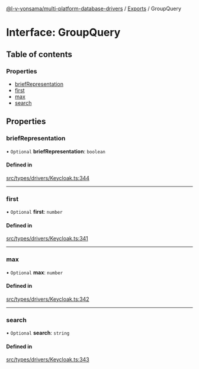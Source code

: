 [@l-v-yonsama/multi-platform-database-drivers](../README.md) / [Exports](../modules.md) / GroupQuery

# Interface: GroupQuery

## Table of contents

### Properties

- [briefRepresentation](GroupQuery.md#briefrepresentation)
- [first](GroupQuery.md#first)
- [max](GroupQuery.md#max)
- [search](GroupQuery.md#search)

## Properties

### briefRepresentation

• `Optional` **briefRepresentation**: `boolean`

#### Defined in

[src/types/drivers/Keycloak.ts:344](https://github.com/l-v-yonsama/db-drivers/blob/ac66b7e/src/types/drivers/Keycloak.ts#L344)

___

### first

• `Optional` **first**: `number`

#### Defined in

[src/types/drivers/Keycloak.ts:341](https://github.com/l-v-yonsama/db-drivers/blob/ac66b7e/src/types/drivers/Keycloak.ts#L341)

___

### max

• `Optional` **max**: `number`

#### Defined in

[src/types/drivers/Keycloak.ts:342](https://github.com/l-v-yonsama/db-drivers/blob/ac66b7e/src/types/drivers/Keycloak.ts#L342)

___

### search

• `Optional` **search**: `string`

#### Defined in

[src/types/drivers/Keycloak.ts:343](https://github.com/l-v-yonsama/db-drivers/blob/ac66b7e/src/types/drivers/Keycloak.ts#L343)
